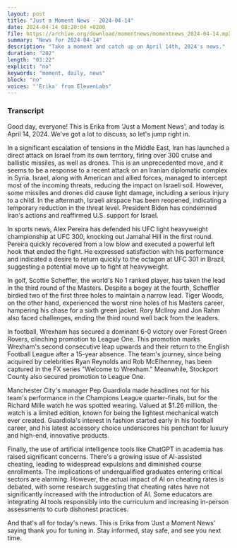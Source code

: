 ```yaml
---
layout: post
title: "Just a Moment News - 2024-04-14"
date: 2024-04-14 08:20:04 +0200
file: https://archive.org/download/momentnews/momentnews_2024-04-14.mp3
summary: "News for 2024-04-14"
description: "Take a moment and catch up on April 14th, 2024's news."
duration: "202"
length: "03:22"
explicit: "no"
keywords: "moment, daily, news"
block: "no"
voices: "'Erika' from ElevenLabs"
---
```


### Transcript

Good day, everyone! This is Erika from 'Just a Moment News', and today is April 14, 2024. We've got a lot to discuss, so let's jump right in.

In a significant escalation of tensions in the Middle East, Iran has launched a direct attack on Israel from its own territory, firing over 300 cruise and ballistic missiles, as well as drones. This is an unprecedented move, and it seems to be a response to a recent attack on an Iranian diplomatic complex in Syria. Israel, along with American and allied forces, managed to intercept most of the incoming threats, reducing the impact on Israeli soil. However, some missiles and drones did cause light damage, including a serious injury to a child. In the aftermath, Israeli airspace has been reopened, indicating a temporary reduction in the threat level. President Biden has condemned Iran's actions and reaffirmed U.S. support for Israel.

In sports news, Alex Pereira has defended his UFC light heavyweight championship at UFC 300, knocking out Jamahal Hill in the first round. Pereira quickly recovered from a low blow and executed a powerful left hook that ended the fight. He expressed satisfaction with his performance and indicated a desire to return quickly to the octagon at UFC 301 in Brazil, suggesting a potential move up to fight at heavyweight.

In golf, Scottie Scheffler, the world's No 1 ranked player, has taken the lead in the third round of the Masters. Despite a bogey at the fourth, Scheffler birdied two of the first three holes to maintain a narrow lead. Tiger Woods, on the other hand, experienced the worst nine holes of his Masters career, hampering his chase for a sixth green jacket. Rory McIlroy and Jon Rahm also faced challenges, ending the third round well back from the leaders.

In football, Wrexham has secured a dominant 6-0 victory over Forest Green Rovers, clinching promotion to League One. This promotion marks Wrexham's second consecutive leap upwards and their return to the English Football League after a 15-year absence. The team's journey, since being acquired by celebrities Ryan Reynolds and Rob McElhenney, has been captured in the FX series "Welcome to Wrexham." Meanwhile, Stockport County also secured promotion to League One.

Manchester City's manager Pep Guardiola made headlines not for his team's performance in the Champions League quarter-finals, but for the Richard Mille watch he was spotted wearing. Valued at $1.26 million, the watch is a limited edition, known for being the lightest mechanical watch ever created. Guardiola's interest in fashion started early in his football career, and his latest accessory choice underscores his penchant for luxury and high-end, innovative products.

Finally, the use of artificial intelligence tools like ChatGPT in academia has raised significant concerns. There's a growing issue of AI-assisted cheating, leading to widespread expulsions and diminished course enrollments. The implications of underqualified graduates entering critical sectors are alarming. However, the actual impact of AI on cheating rates is debated, with some research suggesting that cheating rates have not significantly increased with the introduction of AI. Some educators are integrating AI tools responsibly into the curriculum and increasing in-person assessments to curb dishonest practices.

And that's all for today's news. This is Erika from 'Just a Moment News' saying thank you for tuning in. Stay informed, stay safe, and see you next time.
